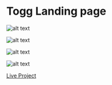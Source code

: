 # Togg Landing page


![alt text][page1]

[page1]: https://i.hizliresim.com/a1n76k3.png "Page-1"

![alt text][page2]

[page2]: https://i.hizliresim.com/jh0fipj.png "Page-2"

![alt text][page3]

[page3]: https://i.hizliresim.com/6am1b6c.png "Page-3"

![alt text][page4]

[page4]: https://i.hizliresim.com/6to5b82.png "Page-4"

[Live Project](https://togg-landing-page-efeataroglu.netlify.app/)

